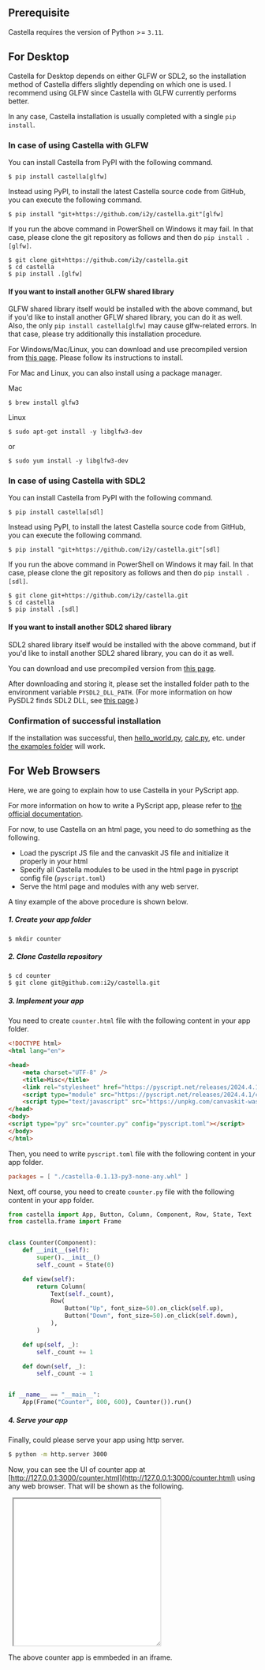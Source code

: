 ## Prerequisite
Castella requires the version of Python >= `3.11`.

## For Desktop
Castella for Desktop depends on either GLFW or SDL2, so the installation method of Castella differs slightly depending on which one is used. I recommend using GLFW since Castella with GLFW currently performs better.

In any case, Castella installation is usually completed with a single `pip install`.

### In case of using Castella with GLFW

You can install Castella from PyPI with the following command.
```
$ pip install castella[glfw]
```

Instead using PyPI, to install the latest Castella source code from GitHub, you can execute the following command.
```
$ pip install "git+https://github.com/i2y/castella.git"[glfw]
```

If you run the above command in PowerShell on Windows it may fail. In that case, please clone the git repository as follows and then do `pip install .[glfw]`.
```
$ git clone git+https://github.com/i2y/castella.git
$ cd castella
$ pip install .[glfw]
```

#### If you want to install another GLFW shared library
GLFW shared library itself would be installed with the above command, but if you'd like to install another GFLW shared library, you can do it as well.
Also, the only `pip install castella[glfw]` may cause glfw-related errors. In that case, please try additionally this installation procedure.

For Windows/Mac/Linux, you can download and use precompiled version from [this page](https://www.glfw.org/download.html). Please follow its instructions to install.

For Mac and Linux, you can also install using a package manager.

Mac

```
$ brew install glfw3
```

Linux

```
$ sudo apt-get install -y libglfw3-dev
```
or
```
$ sudo yum install -y libglfw3-dev
```


### In case of using Castella with SDL2
You can install Castella from PyPI with the following command.
```
$ pip install castella[sdl]
```

Instead using PyPI, to install the latest Castella source code from GitHub, you can execute the following command.
```
$ pip install "git+https://github.com/i2y/castella.git"[sdl]
```

If you run the above command in PowerShell on Windows it may fail. In that case, please clone the git repository as follows and then do `pip install .[sdl]`.
```
$ git clone git+https://github.com/i2y/castella.git
$ cd castella
$ pip install .[sdl]
```

#### If you want to install another SDL2 shared library
SDL2 shared library itself would be installed with the above command, but if you'd like to install another SDL2 shared library, you can do it as well.

You can download and use precompiled version from [this page](https://www.libsdl.org/download-2.0.php).

After downloading and storing it, please set the installed folder path to the environment variable `PYSDL2_DLL_PATH`.
(For more information on how PySDL2 finds SDL2 DLL, see [this page](https://pysdl2.readthedocs.io/en/rel_0_9_7/integration.html).)

### Confirmation of successful installation
If the installation was successful, then [hello_world.py](https://github.com/i2y/castella/blob/main/examples/hello_world.py), [calc.py](https://github.com/i2y/castella/blob/main/examples/calc.py), etc. under [the examples folder](https://github.com/i2y/castella/tree/main/examples) will work.


## For Web Browsers
Here, we are going to explain how to use Castella in your PyScript app.

For more information on how to write a PyScript app, please refer to [the official documentation](https://pyscript.net/).

For now, to use Castella on an html page, you need to do something as the following.

- Load the pyscript JS file and the canvaskit JS file and initialize it properly in your html
- Specify all Castella modules to be used in the html page in pyscript config file (`pyscript.toml`)
- Serve the html page and modules with any web server.

A tiny example of the above procedure is shown below.

##### 1. Create your app folder

```sh
$ mkdir counter
```

##### 2. Clone Castella repository

```sh
$ cd counter
$ git clone git@github.com:i2y/castella.git
```

##### 3. Implement your app
You need to create `counter.html` file with the following content in your app folder.
```html
<!DOCTYPE html>
<html lang="en">

<head>
    <meta charset="UTF-8" />
    <title>Misc</title>
    <link rel="stylesheet" href="https://pyscript.net/releases/2024.4.1/core.css">
    <script type="module" src="https://pyscript.net/releases/2024.4.1/core.js"></script>
    <script type="text/javascript" src="https://unpkg.com/canvaskit-wasm@0.33.0/bin/canvaskit.js"></script>
</head>
<body>
<script type="py" src="counter.py" config="pyscript.toml"></script>
</body>
</html>
```

Then, you need to write `pyscript.toml` file with the following content in your app folder.
```toml
packages = [ "./castella-0.1.13-py3-none-any.whl" ]
```

Next, off course, you need to create `counter.py` file with the following content in your app folder.
```python
from castella import App, Button, Column, Component, Row, State, Text
from castella.frame import Frame


class Counter(Component):
    def __init__(self):
        super().__init__()
        self._count = State(0)

    def view(self):
        return Column(
            Text(self._count),
            Row(
                Button("Up", font_size=50).on_click(self.up),
                Button("Down", font_size=50).on_click(self.down),
            ),
        )

    def up(self, _):
        self._count += 1

    def down(self, _):
        self._count -= 1


if __name__ == "__main__":
    App(Frame("Counter", 800, 600), Counter()).run()
```


##### 4. Serve your app
Finally, could please serve your app using http server.
```sh
$ python -m http.server 3000
```
Now, you can see the UI of counter app at [http://127.0.0.1:3000/counter.html](http://127.0.0.1:3000/counter.html) using any web browser.
That will be shown as the following.

<style type="text/css">
    div.demo {
        margin: 8px;
        border: solid 1px #ccc;
        resize: both;
        overflow: hidden;
        width: 300px;
        height: 300px;
    }
</style>

<div class="demo">
    <iframe width="100%" height="100%" src="../examples/counter.html"></iframe>
</div>

The above counter app is emmbeded in an iframe.
